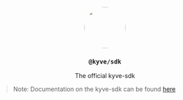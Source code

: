 <p align="center">
  <a href="https://kyve.network">
    <img src="https://user-images.githubusercontent.com/62398724/137493477-63868209-a19b-4efa-9413-f06d41197d6d.png" style="border-radius: 50%" height="96">
  </a>
  <h3 align="center"><code>@kyve/sdk</code></h3>
  <p align="center">The official kyve-sdk</p>
</p>




> Note: Documentation on the kyve-sdk can be found [here](https://kyve-docs.herokuapp.com/modules/)




